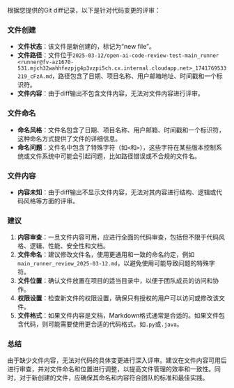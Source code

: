 根据您提供的Git diff记录，以下是针对代码变更的评审：

### 文件创建
- **文件状态**：该文件是新创建的，标记为“new file”。
- **文件路径**：文件位于`2025-03-12/open-ai-code-review-test-main_runner <runner@fv-az1670-531.mjch32wahhfezpjg4p3vzpi5ch.cx.internal.cloudapp.net>_1741769533219_cFzA.md`，路径包含了日期、项目名称、用户邮箱地址、时间戳和一个标识符。
- **文件内容**：由于diff输出不包含文件内容，无法对文件内容进行评审。

### 文件命名
- **命名风格**：文件名包含了日期、项目名称、用户邮箱、时间戳和一个标识符，这种命名方式提供了文件的详细信息。
- **命名问题**：文件名中包含了特殊字符（如`<`和`>`），这些字符在某些版本控制系统或文件系统中可能会引起问题，比如路径错误或不合规的文件名。

### 文件内容
- **内容未知**：由于diff输出不显示文件内容，无法对其内容进行结构、逻辑或代码风格等方面的评审。

### 建议
1. **内容审查**：一旦文件内容可用，应进行全面的代码审查，包括但不限于代码风格、逻辑、性能、安全性和文档。
2. **文件命名**：建议修改文件名，使用更通用和一致的命名约定，例如`main_runner_review_2025-03-12.md`，以避免使用可能导致问题的特殊字符。
3. **文件位置**：确认文件放置在项目的适当目录中，以便于团队成员的访问和协作。
4. **权限设置**：检查新文件的权限设置，确保只有授权的用户可以访问或修改该文件。
5. **文件格式**：如果文件内容是文档，Markdown格式通常是合适的。如果文件包含代码，则可能需要使用更合适的代码格式，如`.py`或`.java`。

### 总结
由于缺少文件内容，无法对代码的具体变更进行深入评审。建议在文件内容可用后进行审查，并对文件命名和位置进行调整，以提高文件管理的效率和一致性。同时，对于新创建的文件，应确保其命名和内容符合团队的标准和最佳实践。